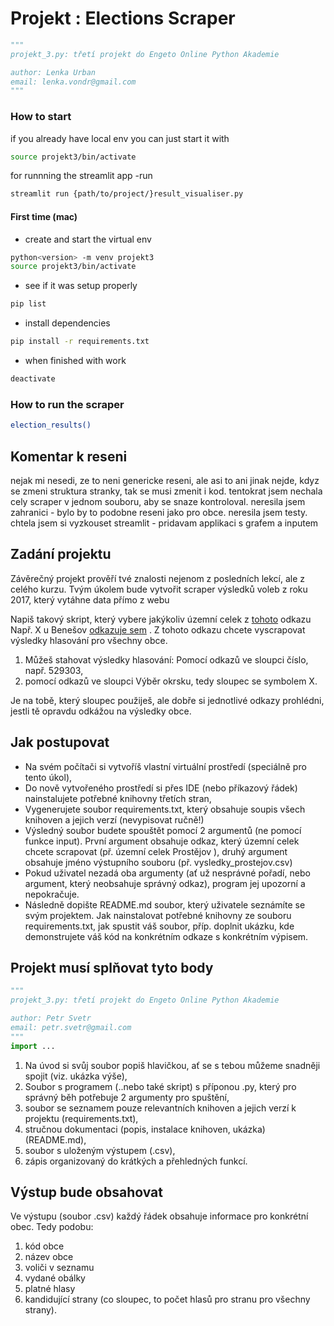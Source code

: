 # Projekt : Elections Scraper
```py
"""
projekt_3.py: třetí projekt do Engeto Online Python Akademie

author: Lenka Urban
email: lenka.vondr@gmail.com
"""
```

### How to start

if you already have local env you can just start it with 
```bash
source projekt3/bin/activate
```
for runnning the streamlit app -run 
```bash
streamlit run {path/to/project/}result_visualiser.py 
````
#### First time (mac)
- create and start the virtual env

```bash
python<version> -m venv projekt3
source projekt3/bin/activate
```
- see if it was setup properly
```bash
pip list
```
- install dependencies
```bash
pip install -r requirements.txt
```
- when finished with work

```bash 
deactivate
```

### How to run the scraper

```bash 
election_results()
```

## Komentar k reseni

nejak mi nesedi, ze to neni genericke reseni, ale asi to ani jinak nejde, kdyz se zmeni struktura stranky, tak se musi zmenit i kod. 
tentokrat jsem nechala cely scraper v jednom souboru, aby se snaze kontroloval. 
neresila jsem zahranici - bylo by to podobne reseni jako pro obce.
neresila jsem testy. 
chtela jsem si vyzkouset streamlit - pridavam applikaci s grafem a inputem


## Zadání projektu
Závěrečný projekt prověří tvé znalosti nejenom z posledních lekcí, ale z celého kurzu. Tvým úkolem bude vytvořit scraper výsledků voleb z roku 2017, který vytáhne data přímo z webu

Napiš takový skript, který vybere jakýkoliv územní celek z [tohoto](https://www.volby.cz/pls/ps2017nss/ps3?xjazyk=CZ)
odkazu Např. X u Benešov [odkazuje sem](https://www.volby.cz/pls/ps2017nss/ps32?xjazyk=CZ&xkraj=2&xnumnuts=2101) . Z tohoto odkazu chcete vyscrapovat výsledky hlasování pro všechny obce.

1) Můžeš stahovat výsledky hlasování:
Pomocí odkazů ve sloupci číslo, např. 529303,
2) pomocí odkazů ve sloupci Výběr okrsku, tedy sloupec se symbolem X.

Je na tobě, který sloupec použiješ, ale dobře si jednotlivé odkazy prohlédni, jestli tě opravdu odkážou na výsledky obce.

## Jak postupovat
- Na svém počítači si vytvoříš vlastní virtuální prostředí (speciálně pro tento úkol),
- Do nově vytvořeného prostředí si přes IDE (nebo příkazový řádek) nainstalujete potřebné knihovny třetích stran,
- Vygenerujete soubor requirements.txt, který obsahuje soupis všech knihoven a jejich verzí (nevypisovat ručně!)
- Výsledný soubor budete spouštět pomocí 2 argumentů (ne pomocí funkce input). První argument obsahuje odkaz, který územní celek chcete scrapovat (př. územní celek Prostějov ), druhý argument obsahuje jméno výstupního souboru (př. vysledky_prostejov.csv)
- Pokud uživatel nezadá oba argumenty (ať už nesprávné pořadí, nebo argument, který neobsahuje správný odkaz), program jej upozorní a nepokračuje.
- Následně dopište README.md soubor, který uživatele seznámíte se svým projektem. Jak nainstalovat potřebné knihovny ze souboru requirements.txt, jak spustit váš soubor, příp. doplnit ukázku, kde demonstrujete váš kód na konkrétním odkaze s konkrétním výpisem.

## Projekt musí splňovat tyto body

```py
"""
projekt_3.py: třetí projekt do Engeto Online Python Akademie

author: Petr Svetr
email: petr.svetr@gmail.com
"""
import ...

```

1) Na úvod si svůj soubor popiš hlavičkou, ať se s tebou můžeme snadněji spojit  (viz. ukázka výše),
2) Soubor s programem (..nebo také skript) s příponou .py, který pro správný běh potřebuje 2 argumenty pro spuštění,
3) soubor se seznamem pouze relevantních knihoven a jejich verzí k projektu (requirements.txt),
4) stručnou dokumentaci (popis, instalace knihoven, ukázka) (README.md),
5) soubor s uloženým výstupem (.csv),
6) zápis organizovaný do krátkých a přehledných funkcí.

## Výstup bude obsahovat

Ve výstupu (soubor .csv) každý řádek obsahuje informace pro konkrétní obec. Tedy podobu:

1) kód obce
2) název obce
3) voliči v seznamu
4) vydané obálky
5) platné hlasy
6) kandidující strany (co sloupec, to počet hlasů pro stranu pro všechny strany).

